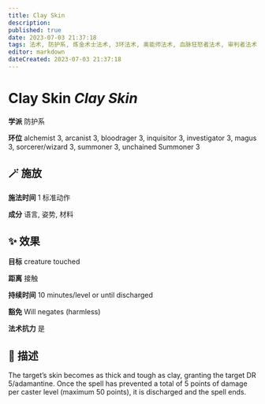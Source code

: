 ```yaml
---
title: Clay Skin
description: 
published: true
date: 2023-07-03 21:37:18
tags: 法术, 防护系, 炼金术士法术, 3环法术, 奥能师法术, 血脉狂怒者法术, 审判者法术, 调查员法术, 魔战士法术, 法师/术士法术, 召唤师法术, unchained Summoner法术
editor: markdown
dateCreated: 2023-07-03 21:37:18
---
```


# **Clay Skin** *Clay Skin*

**学派** 防护系 

**环位** alchemist 3, arcanist 3, bloodrager 3, inquisitor 3, investigator 3, magus 3, sorcerer/wizard 3, summoner 3, unchained Summoner 3

## 🪄 施放

**施法时间** 1 标准动作

**成分** 语言, 姿势, 材料

## ✨ 效果 

**目标** creature touched 

**距离** 接触  

**持续时间** 10 minutes/level or until discharged 

**豁免** Will negates (harmless)

**法术抗力** 是

## 📖 描述

The target&rsquo;s skin becomes as thick and tough as clay, granting the target DR 5/adamantine. Once the spell has prevented a total of 5 points of damage per caster level (maximum 50 points), it is discharged and the spell ends.
    